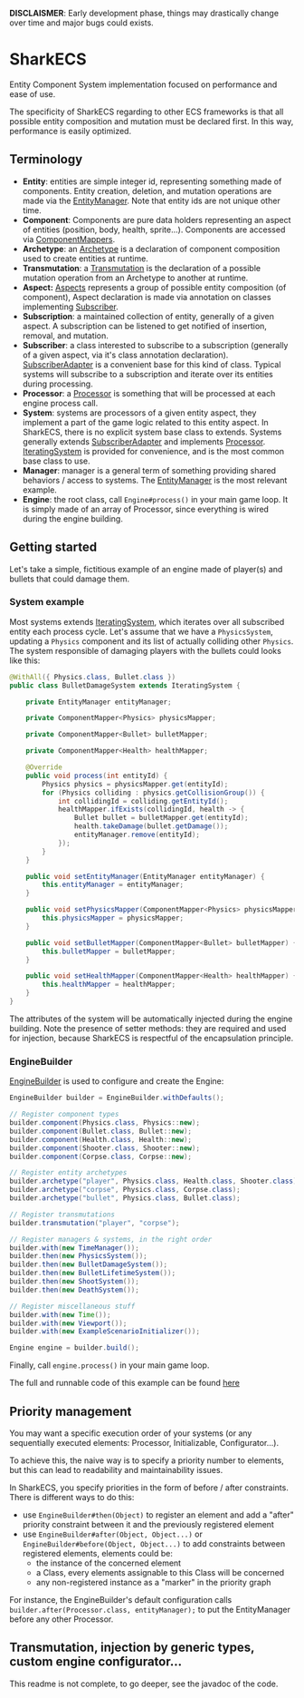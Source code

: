 **DISCLAISMER**: Early development phase, things may drastically change over time and major bugs could exists.

# SharkECS

Entity Component System implementation focused on performance and ease of use.

The specificity of SharkECS regarding to other ECS frameworks is that all possible entity composition and mutation must be declared first. In this way, performance is easily optimized.

## Terminology

- **Entity**: entities are simple integer id, representing something made of components. Entity creation, deletion, and mutation operations are made via the [EntityManager](https://github.com/JoannickGardize/SharkECS/blob/main/src/main/java/com/sharkecs/EntityManager.java). Note that entity ids are not unique other time.
- **Component**: Components are pure data holders representing an aspect of entities (position, body, health, sprite...). Components are accessed via [ComponentMappers](https://github.com/JoannickGardize/SharkECS/blob/main/src/main/java/com/sharkecs/ComponentMapper.java).
- **Archetype**: an [Archetype](https://github.com/JoannickGardize/SharkECS/blob/main/src/main/java/com/sharkecs/Archetype.java) is a declaration of component composition used to create entities at runtime.
- **Transmutation**: a [Transmutation](https://github.com/JoannickGardize/SharkECS/blob/main/src/main/java/com/sharkecs/Transmutation.java) is the declaration of a possible mutation operation from an Archetype to another at runtime.
- **Aspect:** [Aspects](https://github.com/JoannickGardize/SharkECS/blob/main/src/main/java/com/sharkecs/aspect/Aspect.java) represents a group of possible entity composition (of component), Aspect declaration is made via annotation on classes implementing [Subscriber](https://github.com/JoannickGardize/SharkECS/blob/main/src/main/java/com/sharkecs/Subscriber.java).
- **Subscription**: a maintained collection of entity, generally of a given aspect. A subscription can be listened to get notified of insertion, removal, and mutation.
- **Subscriber**: a class interested to subscribe to a subscription (generally of a given aspect, via it's class annotation declaration). [SubscriberAdapter](https://github.com/JoannickGardize/SharkECS/blob/main/src/main/java/com/sharkecs/SubscriberAdapter.java) is a convenient base for this kind of class. Typical systems will subscribe to a subscription and iterate over its entities during processing.
- **Processor**: a [Processor](https://github.com/JoannickGardize/SharkECS/blob/main/src/main/java/com/sharkecs/Processor.java) is something that will be processed at each engine process call.
- **System**: systems are processors of a given entity aspect, they implement a part of the game logic related to this entity aspect. In SharkECS, there is no explicit system base class to extends. Systems generally extends [SubscriberAdapter](https://github.com/JoannickGardize/SharkECS/blob/main/src/main/java/com/sharkecs/SubscriberAdapter.java) and implements [Processor](https://github.com/JoannickGardize/SharkECS/blob/main/src/main/java/com/sharkecs/SubscriberAdapter.java). [IteratingSystem](https://github.com/JoannickGardize/SharkECS/blob/main/src/main/java/com/sharkecs/IteratingSystem.java) is provided for convenience, and is the most common base class to use.
- **Manager**: manager is a general term of something providing shared behaviors / access to systems. The [EntityManager](https://github.com/JoannickGardize/SharkECS/blob/main/src/main/java/com/sharkecs/EntityManager.java) is the most relevant example.
- **Engine**: the root class, call ```Engine#process()``` in your main game loop. It is simply made of an array of Processor, since everything is wired during the engine building.

## Getting started

Let's take a simple, fictitious example of an engine made of player(s) and bullets that could damage them.

### System example

Most systems extends [IteratingSystem](https://github.com/JoannickGardize/SharkECS/blob/main/src/main/java/com/sharkecs/IteratingSystem.java), which iterates over all subscribed entity each process cycle. Let's assume that we have a ```PhysicsSystem```, updating a ```Physics``` component and its list of actually colliding other ```Physics```. The system responsible of damaging players with the bullets could looks like this:

```java
@WithAll({ Physics.class, Bullet.class })
public class BulletDamageSystem extends IteratingSystem {

	private EntityManager entityManager;

	private ComponentMapper<Physics> physicsMapper;

	private ComponentMapper<Bullet> bulletMapper;

	private ComponentMapper<Health> healthMapper;

	@Override
	public void process(int entityId) {
		Physics physics = physicsMapper.get(entityId);
		for (Physics colliding : physics.getCollisionGroup()) {
			int collidingId = colliding.getEntityId();
			healthMapper.ifExists(collidingId, health -> {
				Bullet bullet = bulletMapper.get(entityId);
				health.takeDamage(bullet.getDamage());
				entityManager.remove(entityId);
			});
		}
	}

	public void setEntityManager(EntityManager entityManager) {
		this.entityManager = entityManager;
	}

	public void setPhysicsMapper(ComponentMapper<Physics> physicsMapper) {
		this.physicsMapper = physicsMapper;
	}

	public void setBulletMapper(ComponentMapper<Bullet> bulletMapper) {
		this.bulletMapper = bulletMapper;
	}

	public void setHealthMapper(ComponentMapper<Health> healthMapper) {
		this.healthMapper = healthMapper;
	}
}
```

The attributes of the system will be automatically injected during the engine building. Note the presence of setter methods: they are required and used for injection, because SharkECS is respectful of the encapsulation principle.

### EngineBuilder

[EngineBuilder](https://github.com/JoannickGardize/SharkECS/blob/main/src/main/java/com/sharkecs/builder/EngineBuilder.java) is used to configure and create the Engine:

```java
EngineBuilder builder = EngineBuilder.withDefaults();

// Register component types
builder.component(Physics.class, Physics::new);
builder.component(Bullet.class, Bullet::new);
builder.component(Health.class, Health::new);
builder.component(Shooter.class, Shooter::new);
builder.component(Corpse.class, Corpse::new);

// Register entity archetypes
builder.archetype("player", Physics.class, Health.class, Shooter.class);
builder.archetype("corpse", Physics.class, Corpse.class);
builder.archetype("bullet", Physics.class, Bullet.class);

// Register transmutations
builder.transmutation("player", "corpse");

// Register managers & systems, in the right order
builder.with(new TimeManager());
builder.then(new PhysicsSystem());
builder.then(new BulletDamageSystem());
builder.then(new BulletLifetimeSystem());
builder.then(new ShootSystem());
builder.then(new DeathSystem());

// Register miscellaneous stuff
builder.with(new Time());
builder.with(new Viewport());
builder.with(new ExampleScenarioInitializer());

Engine engine = builder.build();
```

Finally, call ```engine.process()``` in your main game loop.

The full and runnable code of this example can be found [here](https://github.com/JoannickGardize/SharkECS/tree/main/src/test/java/com/sharkecs/example)

## Priority management

You may want a specific execution order of your systems (or any sequentially executed elements: Processor, Initializable, Configurator...).

To achieve this, the naive way is to specify a priority number to elements, but this can lead to readability and maintainability issues.

In SharkECS, you specify priorities in the form of before / after constraints. There is different ways to do this:

- use `EngineBuilder#then(Object)` to register an element and add a "after" priority constraint between it and the previously registered element
- use `EngineBuilder#after(Object, Object...)` or `EngineBuilder#before(Object, Object...)` to add constraints between registered elements, elements could be:
  - the instance of the concerned element
  - a Class, every elements assignable to this Class will be concerned
  - any non-registered instance as a "marker" in the priority graph

For instance, the EngineBuilder's default configuration calls `builder.after(Processor.class, entityManager);` to put the EntityManager before any other Processor.

## Transmutation, injection by generic types, custom engine configurator...

This readme is not complete, to go deeper, see the javadoc of the code.
